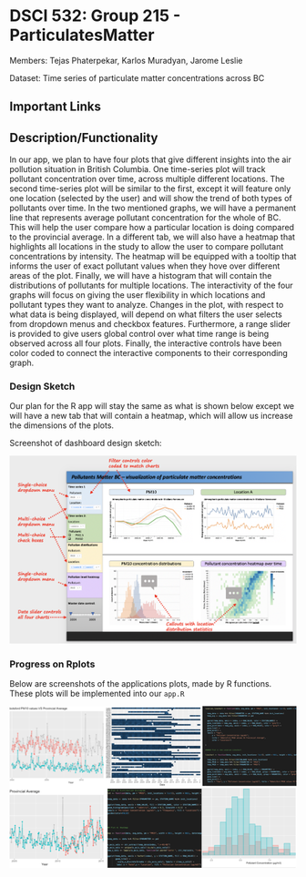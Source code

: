 # DSCI 532: Group 215 - ParticulatesMatter

Members: Tejas Phaterpekar, Karlos Muradyan, Jarome Leslie

Dataset: Time series of particulate matter concentrations across BC

## Important Links


## Description/Functionality

In our app, we plan to have four plots that give different insights into the air pollution situation in British Columbia. One time-series plot will track pollutant concentration over time, across multiple different locations. The second time-series plot will be similar to the first, except it will feature only one location (selected by the user) and will show the trend of both types of pollutants over time. In the two mentioned graphs, we will have a permanent line that represents average pollutant concentration for the whole of BC. This will help the user compare how a particular location is doing compared to the provincial average. In a different tab, we will also have a heatmap that highlights all locations in the study to allow the user to compare pollutant concentrations by intensity. The heatmap will be equipped with a tooltip that informs the user of exact pollutant values when they hove over different areas of the plot. Finally, we will have a histogram that will contain the distributions of pollutants for multiple locations. The interactivity of the four graphs will focus on giving the user flexibility in which locations and pollutant types they want to analyze. Changes in the plot, with respect to what data is being displayed, will depend on what filters the user selects from dropdown menus and checkbox features. Furthermore, a range slider is provided to give users global control over what time range is being observed across all four plots. Finally, the interactive controls have been color coded to connect the interactive components to their corresponding graph. 

### Design Sketch

Our plan for the R app will stay the same as what is shown below except we will have a new tab that will contain a heatmap, which will allow us increase the dimensions of the plots.

Screenshot of dashboard design sketch:


![img](img/revised_dashboard_design_sketch.png)

### Progress on Rplots

Below are screenshots of the applications plots, made by R functions. These plots will be implemented into our ```app.R```

![img](img/rplot-snapshot.png)

